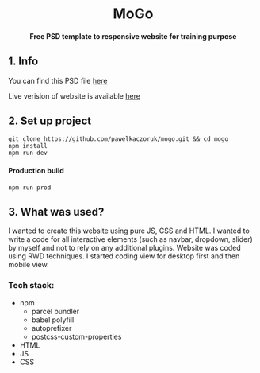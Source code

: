 <h1 align="center">MoGo</h1>
<h4 align="center">Free PSD template to responsive website for training purpose</h4>

## 1. Info
You can find this PSD file [here](https://freebiesbug.com/psd-freebies/mogo-free-one-page-psd-template/)

Live verision of website is available [here](https://nervous-wozniak-2fa3dd.netlify.com/)

## 2. Set up project
    git clone https://github.com/pawelkaczoruk/mogo.git && cd mogo
    npm install
    npm run dev
    
#### Production build
    npm run prod

## 3. What was used?

I wanted to create this website using pure JS, CSS and HTML. I wanted to write a code for all interactive elements (such as navbar, dropdown, slider) by myself and not to rely on any additional plugins. Website was coded using RWD techniques. I started coding view for desktop first and then mobile view.

### Tech stack:
* npm
  * parcel bundler
  * babel polyfill
  * autoprefixer
  * postcss-custom-properties
* HTML
* JS
* CSS
